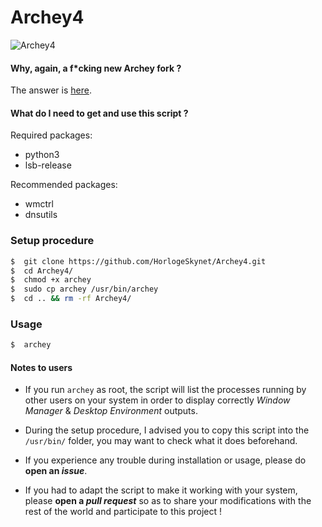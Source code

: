 # Archey4

![Archey4](https://horlogeskynet.github.io/img/blog/the-archey-project-what-i-ve-decided-to-do.png?v410)

#### Why, again, a f*cking new Archey fork ?

The answer is [here](https://horlogeskynet.github.io/Archey4).

#### What do I need to get and use this script ?

Required packages:

* python3
* lsb-release

Recommended packages:

* wmctrl
* dnsutils

### Setup procedure

```bash
$  git clone https://github.com/HorlogeSkynet/Archey4.git
$  cd Archey4/
$  chmod +x archey
$  sudo cp archey /usr/bin/archey
$  cd .. && rm -rf Archey4/
```

### Usage

```bash
$  archey
```

#### Notes to users

* If you run `archey` as root, the script will list the processes running by other users on your system in order to display correctly _Window Manager_ & _Desktop Environment_ outputs.

* During the setup procedure, I advised you to copy this script into the `/usr/bin/` folder, you may want to check what it does beforehand.

* If you experience any trouble during installation or usage, please do **open an _issue_**.

* If you had to adapt the script to make it working with your system, please **open a _pull request_** so as to share your modifications with the rest of the world and participate to this project !
